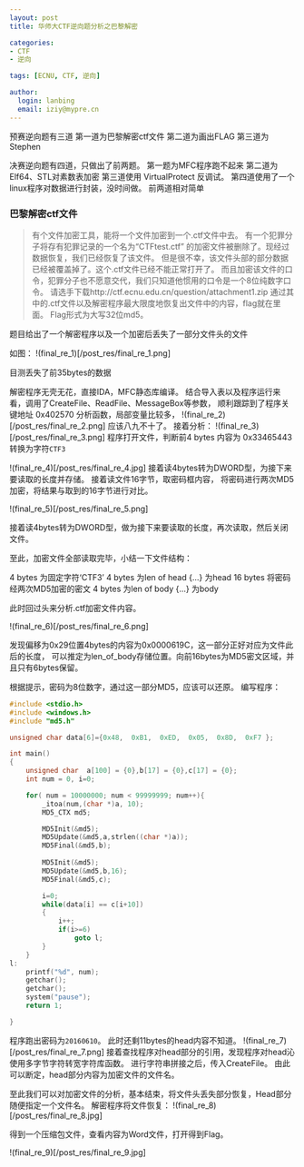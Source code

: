```yaml
---
layout: post
title: 华师大CTF逆向题分析之巴黎解密

categories:
- CTF
- 逆向

tags: [ECNU, CTF, 逆向]

author:
  login: lanbing
  email: iziy@mypre.cn
---
```




预赛逆向题有三道
第一道为巴黎解密ctf文件
第二道为画出FLAG
第三道为Stephen

决赛逆向题有四道，只做出了前两题。
第一题为MFC程序跑不起来
第二道为Elf64、STL对素数表加密
第三道使用 VirtualProtect 反调试。
第四道使用了一个linux程序对数据进行封装，没时间做。
前两道相对简单



### 巴黎解密ctf文件

>有个文件加密工具，能将一个文件加密到一个.ctf文件中去。
>有一个犯罪分子将存有犯罪记录的一个名为“CTFtest.ctf”
>的加密文件被删除了。现经过数据恢复，我们已经恢复了该文件。
>但是很不幸，该文件头部的部分数据已经被覆盖掉了。这个.ctf文件已经不能正常打开了。
>而且加密该文件的口令，犯罪分子也不愿意交代，我们只知道他惯用的口令是一个8位纯数字口令。
>请选手下载http://ctf.ecnu.edu.cn/question/attachment1.zip
>通过其中的.ctf文件以及解密程序最大限度地恢复出文件中的内容，flag就在里面。
>Flag形式为大写32位md5。


题目给出了一个解密程序以及一个加密后丢失了一部分文件头的文件

如图：
!(final_re_1)[/post_res/final_re_1.png]

目测丢失了前35bytes的数据

解密程序无壳无花，直接IDA，MFC静态库编译。
结合导入表以及程序运行来看，调用了CreateFile、ReadFile、MessageBox等参数，
顺利跟踪到了程序关键地址 0x402570
分析函数，局部变量比较多，
!(final_re_2)[/post_res/final_re_2.png]
应该八九不十了。
接着分析：
!(final_re_3)[/post_res/final_re_3.png]
程序打开文件，判断前4 bytes 内容为 0x33465443 转换为字符`CTF3`

!(final_re_4)[/post_res/final_re_4.jpg]
接着读4bytes转为DWORD型，为接下来要读取的长度并存储。
接着读文件16字节，取密码框内容，
将密码进行两次MD5加密，将结果与取到的16字节进行对比。

!(final_re_5)[/post_res/final_re_5.png]

接着读4bytes转为DWORD型，做为接下来要读取的长度，再次读取，然后关闭文件。

至此，加密文件全部读取完毕，小结一下文件结构：

4 bytes 为固定字符‘CTF3’
4 bytes 为len of head
{...}   为head
16 bytes 将密码经两次MD5加密的密文
4 bytes 为len of body
{...}   为body

此时回过头来分析.ctf加密文件内容。

!(final_re_6)[/post_res/final_re_6.png]

发现偏移为0x29位置4bytes的内容为0x0000619C，这一部分正好对应为文件此后的长度，
可以推定为len_of_body存储位置。向前16bytes为MD5密文区域，并且只有6bytes保留。

根据提示，密码为8位数字，通过这一部分MD5，应该可以还原。
编写程序：
```c
#include <stdio.h>
#include <windows.h>
#include "md5.h"

unsigned char data[6]={0x48,  0xB1,  0xED,  0x05,  0x8D,  0xF7 };

int main()
{
	unsigned char  a[100] = {0},b[17] = {0},c[17] = {0};
	int num = 0, i=0;

	for( num = 10000000; num < 99999999; num++){
		_itoa(num,(char *)a, 10);
		MD5_CTX md5;

		MD5Init(&md5);                
		MD5Update(&md5,a,strlen((char *)a));  
		MD5Final(&md5,b);
		
		MD5Init(&md5);                
		MD5Update(&md5,b,16);  
		MD5Final(&md5,c);

		i=0;
		while(data[i] == c[i+10])
		{
			i++;
			if(i>=6)
				goto l;
		}
	}
l:
	printf("%d", num);
	getchar();
	getchar();
	system("pause");
	return 1;

}
```

程序跑出密码为`20160610`。
此时还剩11bytes的head内容不知道。
!(final_re_7)[/post_res/final_re_7.png]
接着查找程序对head部分的引用，发现程序对head沁使用多字节字符转宽字符库函数。
进行字符串拼接之后，传入CreateFile。
由此可以断定，head部分内容为加密文件的文件名。

至此我们可以对加密文件的分析，基本结束，将文件头丢失部分恢复，Head部分随便指定一个文件名。
解密程序将文件恢复：
!(final_re_8)[/post_res/final_re_8.jpg]

得到一个压缩包文件，查看内容为Word文件，打开得到Flag。

!(final_re_9)[/post_res/final_re_9.jpg]

